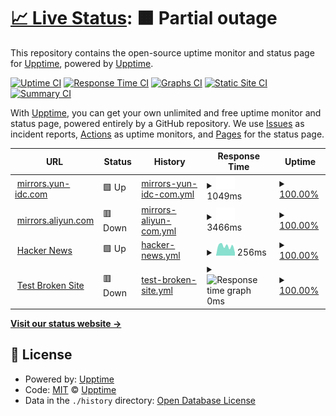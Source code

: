 # [📈 Live Status](https://demo.upptime.js.org): <!--live status--> **🟧 Partial outage**

This repository contains the open-source uptime monitor and status page for [Upptime](https://upptime.js.org), powered by [Upptime](https://github.com/upptime/upptime).

[![Uptime CI](https://github.com/upptime/upptime/workflows/Uptime%20CI/badge.svg)](https://github.com/upptime/upptime/actions?query=workflow%3A%22Uptime+CI%22)
[![Response Time CI](https://github.com/upptime/upptime/workflows/Response%20Time%20CI/badge.svg)](https://github.com/upptime/upptime/actions?query=workflow%3A%22Response+Time+CI%22)
[![Graphs CI](https://github.com/upptime/upptime/workflows/Graphs%20CI/badge.svg)](https://github.com/upptime/upptime/actions?query=workflow%3A%22Graphs+CI%22)
[![Static Site CI](https://github.com/upptime/upptime/workflows/Static%20Site%20CI/badge.svg)](https://github.com/upptime/upptime/actions?query=workflow%3A%22Static+Site+CI%22)
[![Summary CI](https://github.com/upptime/upptime/workflows/Summary%20CI/badge.svg)](https://github.com/upptime/upptime/actions?query=workflow%3A%22Summary+CI%22)

With [Upptime](https://upptime.js.org), you can get your own unlimited and free uptime monitor and status page, powered entirely by a GitHub repository. We use [Issues](https://github.com/upptime/upptime/issues) as incident reports, [Actions](https://github.com/upptime/upptime/actions) as uptime monitors, and [Pages](https://demo.upptime.js.org) for the status page.

<!--start: status pages-->
<!-- This summary is generated by Upptime (https://github.com/upptime/upptime) -->
<!-- Do not edit this manually, your changes will be overwritten -->
<!-- prettier-ignore -->
| URL | Status | History | Response Time | Uptime |
| --- | ------ | ------- | ------------- | ------ |
| <img alt="" src="https://icons.duckduckgo.com/ip3/mirrors.yun-idc.com.ico" height="13"> [mirrors.yun-idc.com](http://mirrors.yun-idc.com) | 🟩 Up | [mirrors-yun-idc-com.yml](https://github.com/xtha/upptime/commits/HEAD/history/mirrors-yun-idc-com.yml) | <details><summary><img alt="Response time graph" src="./graphs/mirrors-yun-idc-com/response-time-week.png" height="20"> 1049ms</summary><br><a href="https://demo.upptime.js.org/history/mirrors-yun-idc-com"><img alt="Response time 606" src="https://img.shields.io/endpoint?url=https%3A%2F%2Fraw.githubusercontent.com%2Fxtha%2Fupptime%2FHEAD%2Fapi%2Fmirrors-yun-idc-com%2Fresponse-time.json"></a><br><a href="https://demo.upptime.js.org/history/mirrors-yun-idc-com"><img alt="24-hour response time 429" src="https://img.shields.io/endpoint?url=https%3A%2F%2Fraw.githubusercontent.com%2Fxtha%2Fupptime%2FHEAD%2Fapi%2Fmirrors-yun-idc-com%2Fresponse-time-day.json"></a><br><a href="https://demo.upptime.js.org/history/mirrors-yun-idc-com"><img alt="7-day response time 1049" src="https://img.shields.io/endpoint?url=https%3A%2F%2Fraw.githubusercontent.com%2Fxtha%2Fupptime%2FHEAD%2Fapi%2Fmirrors-yun-idc-com%2Fresponse-time-week.json"></a><br><a href="https://demo.upptime.js.org/history/mirrors-yun-idc-com"><img alt="30-day response time 741" src="https://img.shields.io/endpoint?url=https%3A%2F%2Fraw.githubusercontent.com%2Fxtha%2Fupptime%2FHEAD%2Fapi%2Fmirrors-yun-idc-com%2Fresponse-time-month.json"></a><br><a href="https://demo.upptime.js.org/history/mirrors-yun-idc-com"><img alt="1-year response time 606" src="https://img.shields.io/endpoint?url=https%3A%2F%2Fraw.githubusercontent.com%2Fxtha%2Fupptime%2FHEAD%2Fapi%2Fmirrors-yun-idc-com%2Fresponse-time-year.json"></a></details> | <details><summary><a href="https://demo.upptime.js.org/history/mirrors-yun-idc-com">100.00%</a></summary><a href="https://demo.upptime.js.org/history/mirrors-yun-idc-com"><img alt="All-time uptime 100.00%" src="https://img.shields.io/endpoint?url=https%3A%2F%2Fraw.githubusercontent.com%2Fxtha%2Fupptime%2FHEAD%2Fapi%2Fmirrors-yun-idc-com%2Fuptime.json"></a><br><a href="https://demo.upptime.js.org/history/mirrors-yun-idc-com"><img alt="24-hour uptime 100.00%" src="https://img.shields.io/endpoint?url=https%3A%2F%2Fraw.githubusercontent.com%2Fxtha%2Fupptime%2FHEAD%2Fapi%2Fmirrors-yun-idc-com%2Fuptime-day.json"></a><br><a href="https://demo.upptime.js.org/history/mirrors-yun-idc-com"><img alt="7-day uptime 100.00%" src="https://img.shields.io/endpoint?url=https%3A%2F%2Fraw.githubusercontent.com%2Fxtha%2Fupptime%2FHEAD%2Fapi%2Fmirrors-yun-idc-com%2Fuptime-week.json"></a><br><a href="https://demo.upptime.js.org/history/mirrors-yun-idc-com"><img alt="30-day uptime 100.00%" src="https://img.shields.io/endpoint?url=https%3A%2F%2Fraw.githubusercontent.com%2Fxtha%2Fupptime%2FHEAD%2Fapi%2Fmirrors-yun-idc-com%2Fuptime-month.json"></a><br><a href="https://demo.upptime.js.org/history/mirrors-yun-idc-com"><img alt="1-year uptime 100.00%" src="https://img.shields.io/endpoint?url=https%3A%2F%2Fraw.githubusercontent.com%2Fxtha%2Fupptime%2FHEAD%2Fapi%2Fmirrors-yun-idc-com%2Fuptime-year.json"></a></details>
| <img alt="" src="https://icons.duckduckgo.com/ip3/mirrors.aliyun.com.ico" height="13"> [mirrors.aliyun.com](https://mirrors.aliyun.com) | 🟥 Down | [mirrors-aliyun-com.yml](https://github.com/xtha/upptime/commits/HEAD/history/mirrors-aliyun-com.yml) | <details><summary><img alt="Response time graph" src="./graphs/mirrors-aliyun-com/response-time-week.png" height="20"> 3466ms</summary><br><a href="https://demo.upptime.js.org/history/mirrors-aliyun-com"><img alt="Response time 3540" src="https://img.shields.io/endpoint?url=https%3A%2F%2Fraw.githubusercontent.com%2Fxtha%2Fupptime%2FHEAD%2Fapi%2Fmirrors-aliyun-com%2Fresponse-time.json"></a><br><a href="https://demo.upptime.js.org/history/mirrors-aliyun-com"><img alt="24-hour response time 3490" src="https://img.shields.io/endpoint?url=https%3A%2F%2Fraw.githubusercontent.com%2Fxtha%2Fupptime%2FHEAD%2Fapi%2Fmirrors-aliyun-com%2Fresponse-time-day.json"></a><br><a href="https://demo.upptime.js.org/history/mirrors-aliyun-com"><img alt="7-day response time 3466" src="https://img.shields.io/endpoint?url=https%3A%2F%2Fraw.githubusercontent.com%2Fxtha%2Fupptime%2FHEAD%2Fapi%2Fmirrors-aliyun-com%2Fresponse-time-week.json"></a><br><a href="https://demo.upptime.js.org/history/mirrors-aliyun-com"><img alt="30-day response time 3342" src="https://img.shields.io/endpoint?url=https%3A%2F%2Fraw.githubusercontent.com%2Fxtha%2Fupptime%2FHEAD%2Fapi%2Fmirrors-aliyun-com%2Fresponse-time-month.json"></a><br><a href="https://demo.upptime.js.org/history/mirrors-aliyun-com"><img alt="1-year response time 3540" src="https://img.shields.io/endpoint?url=https%3A%2F%2Fraw.githubusercontent.com%2Fxtha%2Fupptime%2FHEAD%2Fapi%2Fmirrors-aliyun-com%2Fresponse-time-year.json"></a></details> | <details><summary><a href="https://demo.upptime.js.org/history/mirrors-aliyun-com">100.00%</a></summary><a href="https://demo.upptime.js.org/history/mirrors-aliyun-com"><img alt="All-time uptime 100.00%" src="https://img.shields.io/endpoint?url=https%3A%2F%2Fraw.githubusercontent.com%2Fxtha%2Fupptime%2FHEAD%2Fapi%2Fmirrors-aliyun-com%2Fuptime.json"></a><br><a href="https://demo.upptime.js.org/history/mirrors-aliyun-com"><img alt="24-hour uptime 100.00%" src="https://img.shields.io/endpoint?url=https%3A%2F%2Fraw.githubusercontent.com%2Fxtha%2Fupptime%2FHEAD%2Fapi%2Fmirrors-aliyun-com%2Fuptime-day.json"></a><br><a href="https://demo.upptime.js.org/history/mirrors-aliyun-com"><img alt="7-day uptime 100.00%" src="https://img.shields.io/endpoint?url=https%3A%2F%2Fraw.githubusercontent.com%2Fxtha%2Fupptime%2FHEAD%2Fapi%2Fmirrors-aliyun-com%2Fuptime-week.json"></a><br><a href="https://demo.upptime.js.org/history/mirrors-aliyun-com"><img alt="30-day uptime 100.00%" src="https://img.shields.io/endpoint?url=https%3A%2F%2Fraw.githubusercontent.com%2Fxtha%2Fupptime%2FHEAD%2Fapi%2Fmirrors-aliyun-com%2Fuptime-month.json"></a><br><a href="https://demo.upptime.js.org/history/mirrors-aliyun-com"><img alt="1-year uptime 100.00%" src="https://img.shields.io/endpoint?url=https%3A%2F%2Fraw.githubusercontent.com%2Fxtha%2Fupptime%2FHEAD%2Fapi%2Fmirrors-aliyun-com%2Fuptime-year.json"></a></details>
| <img alt="" src="https://icons.duckduckgo.com/ip3/news.ycombinator.com.ico" height="13"> [Hacker News](https://news.ycombinator.com) | 🟩 Up | [hacker-news.yml](https://github.com/xtha/upptime/commits/HEAD/history/hacker-news.yml) | <details><summary><img alt="Response time graph" src="./graphs/hacker-news/response-time-week.png" height="20"> 256ms</summary><br><a href="https://demo.upptime.js.org/history/hacker-news"><img alt="Response time 359" src="https://img.shields.io/endpoint?url=https%3A%2F%2Fraw.githubusercontent.com%2Fxtha%2Fupptime%2FHEAD%2Fapi%2Fhacker-news%2Fresponse-time.json"></a><br><a href="https://demo.upptime.js.org/history/hacker-news"><img alt="24-hour response time 147" src="https://img.shields.io/endpoint?url=https%3A%2F%2Fraw.githubusercontent.com%2Fxtha%2Fupptime%2FHEAD%2Fapi%2Fhacker-news%2Fresponse-time-day.json"></a><br><a href="https://demo.upptime.js.org/history/hacker-news"><img alt="7-day response time 256" src="https://img.shields.io/endpoint?url=https%3A%2F%2Fraw.githubusercontent.com%2Fxtha%2Fupptime%2FHEAD%2Fapi%2Fhacker-news%2Fresponse-time-week.json"></a><br><a href="https://demo.upptime.js.org/history/hacker-news"><img alt="30-day response time 293" src="https://img.shields.io/endpoint?url=https%3A%2F%2Fraw.githubusercontent.com%2Fxtha%2Fupptime%2FHEAD%2Fapi%2Fhacker-news%2Fresponse-time-month.json"></a><br><a href="https://demo.upptime.js.org/history/hacker-news"><img alt="1-year response time 353" src="https://img.shields.io/endpoint?url=https%3A%2F%2Fraw.githubusercontent.com%2Fxtha%2Fupptime%2FHEAD%2Fapi%2Fhacker-news%2Fresponse-time-year.json"></a></details> | <details><summary><a href="https://demo.upptime.js.org/history/hacker-news">100.00%</a></summary><a href="https://demo.upptime.js.org/history/hacker-news"><img alt="All-time uptime 100.00%" src="https://img.shields.io/endpoint?url=https%3A%2F%2Fraw.githubusercontent.com%2Fxtha%2Fupptime%2FHEAD%2Fapi%2Fhacker-news%2Fuptime.json"></a><br><a href="https://demo.upptime.js.org/history/hacker-news"><img alt="24-hour uptime 100.00%" src="https://img.shields.io/endpoint?url=https%3A%2F%2Fraw.githubusercontent.com%2Fxtha%2Fupptime%2FHEAD%2Fapi%2Fhacker-news%2Fuptime-day.json"></a><br><a href="https://demo.upptime.js.org/history/hacker-news"><img alt="7-day uptime 100.00%" src="https://img.shields.io/endpoint?url=https%3A%2F%2Fraw.githubusercontent.com%2Fxtha%2Fupptime%2FHEAD%2Fapi%2Fhacker-news%2Fuptime-week.json"></a><br><a href="https://demo.upptime.js.org/history/hacker-news"><img alt="30-day uptime 100.00%" src="https://img.shields.io/endpoint?url=https%3A%2F%2Fraw.githubusercontent.com%2Fxtha%2Fupptime%2FHEAD%2Fapi%2Fhacker-news%2Fuptime-month.json"></a><br><a href="https://demo.upptime.js.org/history/hacker-news"><img alt="1-year uptime 100.00%" src="https://img.shields.io/endpoint?url=https%3A%2F%2Fraw.githubusercontent.com%2Fxtha%2Fupptime%2FHEAD%2Fapi%2Fhacker-news%2Fuptime-year.json"></a></details>
| <img alt="" src="https://icons.duckduckgo.com/ip3/thissitedoesnotexist.koj.co.ico" height="13"> [Test Broken Site](https://thissitedoesnotexist.koj.co) | 🟥 Down | [test-broken-site.yml](https://github.com/xtha/upptime/commits/HEAD/history/test-broken-site.yml) | <details><summary><img alt="Response time graph" src="./graphs/test-broken-site/response-time-week.png" height="20"> 0ms</summary><br><a href="https://demo.upptime.js.org/history/test-broken-site"><img alt="Response time 0" src="https://img.shields.io/endpoint?url=https%3A%2F%2Fraw.githubusercontent.com%2Fxtha%2Fupptime%2FHEAD%2Fapi%2Ftest-broken-site%2Fresponse-time.json"></a><br><a href="https://demo.upptime.js.org/history/test-broken-site"><img alt="24-hour response time 0" src="https://img.shields.io/endpoint?url=https%3A%2F%2Fraw.githubusercontent.com%2Fxtha%2Fupptime%2FHEAD%2Fapi%2Ftest-broken-site%2Fresponse-time-day.json"></a><br><a href="https://demo.upptime.js.org/history/test-broken-site"><img alt="7-day response time 0" src="https://img.shields.io/endpoint?url=https%3A%2F%2Fraw.githubusercontent.com%2Fxtha%2Fupptime%2FHEAD%2Fapi%2Ftest-broken-site%2Fresponse-time-week.json"></a><br><a href="https://demo.upptime.js.org/history/test-broken-site"><img alt="30-day response time 0" src="https://img.shields.io/endpoint?url=https%3A%2F%2Fraw.githubusercontent.com%2Fxtha%2Fupptime%2FHEAD%2Fapi%2Ftest-broken-site%2Fresponse-time-month.json"></a><br><a href="https://demo.upptime.js.org/history/test-broken-site"><img alt="1-year response time 0" src="https://img.shields.io/endpoint?url=https%3A%2F%2Fraw.githubusercontent.com%2Fxtha%2Fupptime%2FHEAD%2Fapi%2Ftest-broken-site%2Fresponse-time-year.json"></a></details> | <details><summary><a href="https://demo.upptime.js.org/history/test-broken-site">100.00%</a></summary><a href="https://demo.upptime.js.org/history/test-broken-site"><img alt="All-time uptime 100.00%" src="https://img.shields.io/endpoint?url=https%3A%2F%2Fraw.githubusercontent.com%2Fxtha%2Fupptime%2FHEAD%2Fapi%2Ftest-broken-site%2Fuptime.json"></a><br><a href="https://demo.upptime.js.org/history/test-broken-site"><img alt="24-hour uptime 100.00%" src="https://img.shields.io/endpoint?url=https%3A%2F%2Fraw.githubusercontent.com%2Fxtha%2Fupptime%2FHEAD%2Fapi%2Ftest-broken-site%2Fuptime-day.json"></a><br><a href="https://demo.upptime.js.org/history/test-broken-site"><img alt="7-day uptime 100.00%" src="https://img.shields.io/endpoint?url=https%3A%2F%2Fraw.githubusercontent.com%2Fxtha%2Fupptime%2FHEAD%2Fapi%2Ftest-broken-site%2Fuptime-week.json"></a><br><a href="https://demo.upptime.js.org/history/test-broken-site"><img alt="30-day uptime 100.00%" src="https://img.shields.io/endpoint?url=https%3A%2F%2Fraw.githubusercontent.com%2Fxtha%2Fupptime%2FHEAD%2Fapi%2Ftest-broken-site%2Fuptime-month.json"></a><br><a href="https://demo.upptime.js.org/history/test-broken-site"><img alt="1-year uptime 100.00%" src="https://img.shields.io/endpoint?url=https%3A%2F%2Fraw.githubusercontent.com%2Fxtha%2Fupptime%2FHEAD%2Fapi%2Ftest-broken-site%2Fuptime-year.json"></a></details>

<!--end: status pages-->

[**Visit our status website →**](https://demo.upptime.js.org)

## 📄 License

- Powered by: [Upptime](https://github.com/upptime/upptime)
- Code: [MIT](./LICENSE) © [Upptime](https://upptime.js.org)
- Data in the `./history` directory: [Open Database License](https://opendatacommons.org/licenses/odbl/1-0/)
